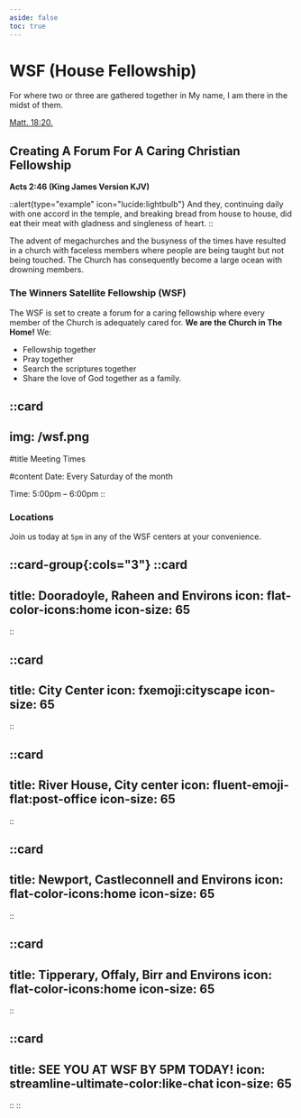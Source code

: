 ```yaml
---
aside: false
toc: true
---
```


<body class="flex items-center justify-center min-h-screen bg-gray-900">
  <div 
    class="relative w-full h-full bg-cover bg-center flex items-center justify-center p-8 my-8 dui-bg-fixed"
    style="background-image: url('/colorful-stingrays-pastel-background.jpg');">
    
  <div class="p-8 bg-gray-300/40 backdrop-blur-md text-gray-900/90 rounded-xl shadow-lg text-center w-full max-w-full mx-2">
      <h1 class="text-4xl font-bold mb-4">WSF (House Fellowship)</h1>
      <p class="text-lg mb-8">For where two or three are gathered together in My name, I am there in the midst of them.</p>
      <a href="https://github.com/idugeni" target="_blank" rel="noopener noreferrer"
         class="btn btn-neutral btn-wide">Matt. 18:20.</a>
    </div>
    
  </div>
</body>


## Creating A Forum For A Caring Christian Fellowship

**Acts 2:46 (King James Version KJV)** <br>

::alert{type="example" icon="lucide:lightbulb"}
  And they, continuing daily with one accord in the temple, and breaking bread from house to house, did eat their meat with gladness and singleness of heart.
::


The advent of megachurches and the busyness of the times have resulted in a church with faceless members where people are being taught but not being touched. The Church has consequently become a large ocean with drowning members.

### The Winners Satellite Fellowship (WSF) 

The WSF is set to create a forum for a caring fellowship where every member of the Church is adequately cared for. **We are the Church in The Home!** We:
 - Fellowship together
 - Pray together
 - Search the scriptures together
 - Share the love of God together as a family.


::card
---
img: /wsf.png
---
#title
Meeting Times

#content
Date: Every Saturday of the month <br>

Time: 5:00pm – 6:00pm
::

### Locations

Join us today at `5pm` in any of the WSF centers at your convenience.

::card-group{:cols="3"}
  ::card
  ---
  title: Dooradoyle, Raheen and Environs
  icon: flat-color-icons:home
  icon-size: 65
  ---
  ::

  ::card
  ---
  title: City Center
  icon: fxemoji:cityscape
  icon-size: 65
  ---
  ::

  ::card
  ---
  title: River House, City center
  icon: fluent-emoji-flat:post-office
  icon-size: 65
  ---
  ::

  ::card
  ---
  title: Newport, Castleconnell and Environs
  icon: flat-color-icons:home
  icon-size: 65
  ---
  ::

  ::card
  ---
  title: Tipperary, Offaly, Birr and Environs
  icon: flat-color-icons:home
  icon-size: 65
  ---
  ::

  ::card
  ---
  title: SEE YOU AT WSF BY 5PM TODAY!
  icon: streamline-ultimate-color:like-chat
  icon-size: 65
  ---
  ::
::


<!-- Background effects -->
  <div class="fixed inset-0 -z-10">
        <div class="absolute inset-0 bg-sky-50"></div>
        <div class="absolute top-1/4 left-1/4 w-48 h-48 sm:w-96 sm:h-96 bg-violet-500/10 rounded-full filter blur-3xl"></div>
        <div class="absolute bottom-1/4 right-1/4 w-48 h-48 sm:w-96 sm:h-96 bg-fuchsia-500/10 rounded-full filter blur-3xl"></div>
    </div>

    